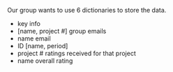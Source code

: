 <p>Our group wants to use 6 dictionaries to store the data.</p>
<ul>
<li>key                      info</li>
<li>[name, project #]        group emails</li>
<li>name                     email</li>
<li>ID                       [name, period]</li>
<li>project #                ratings received for that project</li>
<li>name                     overall rating</li>
</ul>